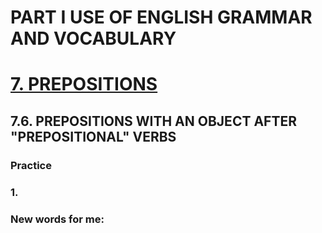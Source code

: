 # PART I USE OF ENGLISH GRAMMAR AND VOCABULARY
# [7. PREPOSITIONS](../7.README.md)
## 7.6. PREPOSITIONS WITH AN OBJECT AFTER "PREPOSITIONAL" VERBS
### Practice 
### 1.

### New words for me: